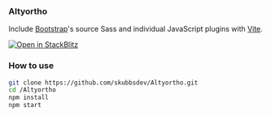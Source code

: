 ### Altyortho

Include [Bootstrap](https://getbootstrap.com)'s source Sass and individual JavaScript plugins with [Vite](https://vitejs.dev/).

[![Open in StackBlitz](https://developer.stackblitz.com/img/open_in_stackblitz.svg)](https://stackblitz.com/github/skubbsdev/Altyortho/tree/main?file=src%2Findex.html)

### How to use
```sh
git clone https://github.com/skubbsdev/Altyortho.git
cd /Altyortho
npm install
npm start
```